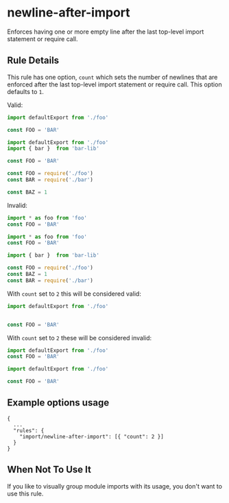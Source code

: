 # newline-after-import

Enforces having one or more empty line after the last top-level import statement or require call.

## Rule Details

This rule has one option, `count` which sets the number of newlines that are enforced after the last top-level import statement or require call. This option defaults to `1`.

Valid:

```js
import defaultExport from './foo'

const FOO = 'BAR'
```

```js
import defaultExport from './foo'
import { bar }  from 'bar-lib'

const FOO = 'BAR'
```

```js
const FOO = require('./foo')
const BAR = require('./bar')

const BAZ = 1
```

Invalid:

```js
import * as foo from 'foo'
const FOO = 'BAR'
```

```js
import * as foo from 'foo'
const FOO = 'BAR'

import { bar }  from 'bar-lib'
```

```js
const FOO = require('./foo')
const BAZ = 1
const BAR = require('./bar')
```

With `count` set to `2` this will be considered valid:

```js
import defaultExport from './foo'


const FOO = 'BAR'
```

With `count` set to `2` these will be considered invalid:

```js
import defaultExport from './foo'
const FOO = 'BAR'
```

```js
import defaultExport from './foo'

const FOO = 'BAR'
```


## Example options usage
```
{
  ...
  "rules": {
    "import/newline-after-import": [{ "count": 2 }]
  }
}
```


## When Not To Use It

If you like to visually group module imports with its usage, you don't want to use this rule.
